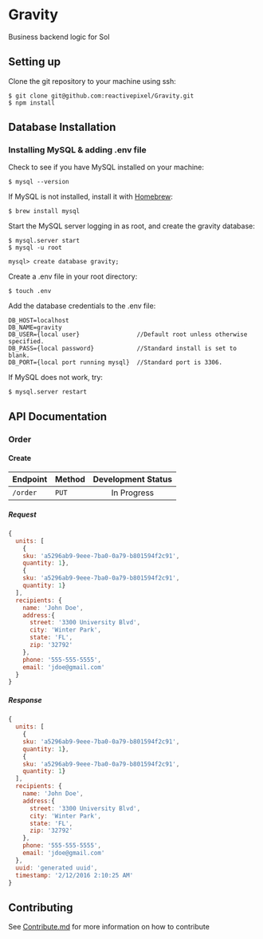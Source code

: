 # Gravity

Business backend logic for Sol

## Setting up

Clone the git repository to your machine using ssh:
```
$ git clone git@github.com:reactivepixel/Gravity.git
$ npm install
```

## Database Installation

### Installing MySQL & adding .env file

Check to see if you have MySQL installed on your machine:
```
$ mysql --version
```

If MySQL is not installed, install it with [Homebrew](http://brew.sh/):
```
$ brew install mysql
```

Start the MySQL server logging in as root, and create the gravity database:
```
$ mysql.server start
$ mysql -u root

mysql> create database gravity;
```

Create a .env file in your root directory:
```
$ touch .env
```

Add the database credentials to the .env file:
```
DB_HOST=localhost
DB_NAME=gravity
DB_USER={local user}                //Default root unless otherwise specified.
DB_PASS={local password}            //Standard install is set to blank.
DB_PORT={local port running mysql}  //Standard port is 3306.
```

If MySQL does not work, try:
```
$ mysql.server restart
```

## API Documentation

### Order
#### Create

| Endpoint | Method | Development Status |
|---|---|:---:|
| `/order` | `PUT` | In Progress |

##### Request

 ```javascript
 {
   units: [
     {
     sku: 'a5296ab9-9eee-7ba0-0a79-b801594f2c91',
     quantity: 1},
     {
     sku: 'a5296ab9-9eee-7ba0-0a79-b801594f2c91',
     quantity: 1}
   ],
   recipients: {
     name: 'John Doe',
     address:{
       street: '3300 University Blvd',
       city: 'Winter Park',
       state: 'FL',
       zip: '32792'
     },
     phone: '555-555-5555',
     email: 'jdoe@gmail.com'
   }
 }
 ```

##### Response

 ```javascript
 {
   units: [
     {
     sku: 'a5296ab9-9eee-7ba0-0a79-b801594f2c91',
     quantity: 1},
     {
     sku: 'a5296ab9-9eee-7ba0-0a79-b801594f2c91',
     quantity: 1}
   ],
   recipients: {
     name: 'John Doe',
     address:{
       street: '3300 University Blvd',
       city: 'Winter Park',
       state: 'FL',
       zip: '32792'
     },
     phone: '555-555-5555',
     email: 'jdoe@gmail.com'
   },
   uuid: 'generated uuid',
   timestamp: '2/12/2016 2:10:25 AM'
 }
 ```

## Contributing

See [Contribute.md](https://github.com/reactivepixel/Gravity/blob/order_bot/CONTRIBUTE.md)
 for more information on how to contribute
